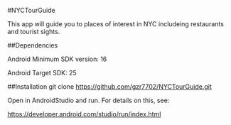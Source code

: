 #NYCTourGuide

This app will guide you to places of interest in NYC includeing restaurants and tourist sights.

##Dependencies

Android Minimum SDK version: 16

Android Target SDK: 25

##Installation git clone https://github.com/gzr7702/NYCTourGuide.git

Open in AndroidStudio and run. For details on this, see:

https://developer.android.com/studio/run/index.html
